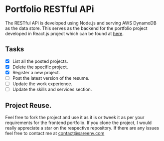 # Portfolio RESTful APi 
The RESTful APi is developed using Node.js and serving AWS DynamoDB as the data store. This serves as the backend for the portfolio project developed in React.js project which can be found at <a href="https://github.com/sareenv/Portfolio">here</a>.  

## Tasks
- [x] List all the posted projects.
- [x] Delete the specific project. 
- [x] Register a new project.
- [ ] Post the latest version of the resume.
- [ ]  Update the work experience.
- [ ] Update the skills and services section. 

## Project Reuse. 
Feel free to fork the project and use it as it is or tweek it as per your requirements for the frontend portfolio. If you clone the project, I would really appreciate a star on the respective repository. If there are any issues feel free to contact me at contact@sareenv.com  
